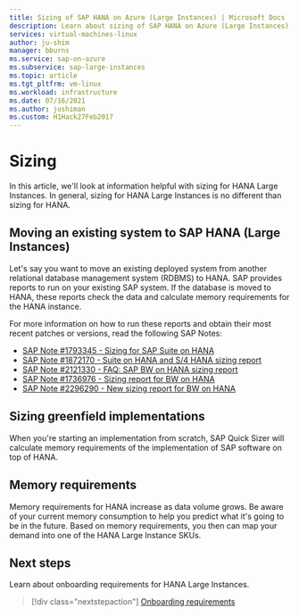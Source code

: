 ```yaml
---
title: Sizing of SAP HANA on Azure (Large Instances) | Microsoft Docs
description: Learn about sizing of SAP HANA on Azure (Large Instances).
services: virtual-machines-linux
author: ju-shim
manager: bburns
ms.service: sap-on-azure
ms.subservice: sap-large-instances
ms.topic: article
ms.tgt_pltfrm: vm-linux
ms.workload: infrastructure
ms.date: 07/16/2021
ms.author: jushiman
ms.custom: H1Hack27Feb2017
---
```

# Sizing

In this article, we'll look at information helpful with sizing for HANA Large Instances. In general, sizing for HANA Large Instances is no different than sizing for HANA. 

## Moving an existing system to SAP HANA (Large Instances)

Let's say you want to move an existing deployed system from another relational database management system (RDBMS) to HANA. SAP provides reports to run on your existing SAP system. If the database is moved to HANA, these reports check the data and calculate memory requirements for the HANA instance. 

For more information on how to run these reports and obtain their most recent patches or versions, read the following SAP Notes:

- [SAP Note #1793345 - Sizing for SAP Suite on HANA](https://launchpad.support.sap.com/#/notes/1793345)
- [SAP Note #1872170 - Suite on HANA and S/4 HANA sizing report](https://launchpad.support.sap.com/#/notes/1872170)
- [SAP Note #2121330 - FAQ: SAP BW on HANA sizing report](https://launchpad.support.sap.com/#/notes/2121330)
- [SAP Note #1736976 - Sizing report for BW on HANA](https://launchpad.support.sap.com/#/notes/1736976)
- [SAP Note #2296290 - New sizing report for BW on HANA](https://launchpad.support.sap.com/#/notes/2296290)

## Sizing greenfield implementations

When you're starting an implementation from scratch, SAP Quick Sizer will calculate memory requirements of the implementation of SAP software on top of HANA.

## Memory requirements

Memory requirements for HANA increase as data volume grows. Be aware of your current memory consumption to help you predict what it's going to be in the future. Based on memory requirements, you then can map your demand into one of the HANA Large Instance SKUs.

## Next steps

Learn about onboarding requirements for HANA Large Instances.

> [!div class="nextstepaction"]
> [Onboarding requirements](hana-onboarding-requirements.md)
